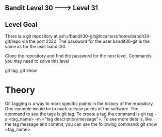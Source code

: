 ## Bandit Level 30 ---> Level 31

## Level Goal
There is a git repository at ssh://bandit30-git@localhost/home/bandit30-git/repo via the port 2220. The password for the user bandit30-git is the same as for the user bandit30.

Clone the repository and find the password for the next level.
Commands you may need to solve this level

git tag, git show

# Theory 
Git tagging is a way to mark specific points in the history of the repository. 
One example would be to mark release points of the software. The command to see the tags is git tag. 
To create a tag the command is git tag -a <tag_name> -m <"tag description/message">. 
To see more details, like the tag message and commit, you can use the following command: git show <tag_name>.
